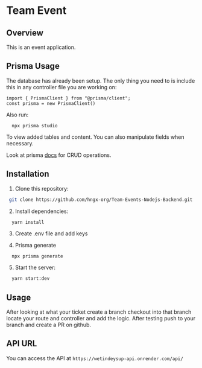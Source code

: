# Team Event
## Overview
This is an event application.

## Prisma Usage
The database has already been setup. The only thing you need to is include this in any controller file you are working on:
```
import { PrismaClient } from "@prisma/client";
const prisma = new PrismaClient()
```

Also run:
```
  npx prisma studio
```
To view added tables and content. You can also manipulate fields when necessary.

Look at prisma [docs](https://www.prisma.io/docs/concepts/components/prisma-client/crud) for CRUD operations.

## Installation
1. Clone this repository:
```bash
 git clone https://github.com/hngx-org/Team-Events-Nodejs-Backend.git
```
2. Install dependencies:
```bash
  yarn install
```
3. Create .env file and add keys

4. Prisma generate
```
  npx prisma generate
```
5. Start the server:
  ```bash
    yarn start:dev
  ```

## Usage
After looking at what your ticket create a branch checkout into that branch locate your route and controller and add the logic. After testing push to your branch and create a PR on github. 


## API URL
You can access the API at `https://wetindeysup-api.onrender.com/api/`

